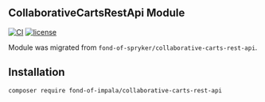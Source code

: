 ## CollaborativeCartsRestApi Module
[![CI](https://github.com/fond-of-impala/collaborative-carts-rest-api/actions/workflows/main.yml/badge.svg)](https://github.com/fond-of-impala/collaborative-carts-rest-api/actions/workflows/main.yml)
[![license](https://img.shields.io/github/license/fond-of-impala/collaborative-carts-rest-api.svg)](https://packagist.org/packages/fond-of-impala/collaborative-carts-rest-api)

Module was migrated from `fond-of-spryker/collaborative-carts-rest-api`.

## Installation

```
composer require fond-of-impala/collaborative-carts-rest-api
```
